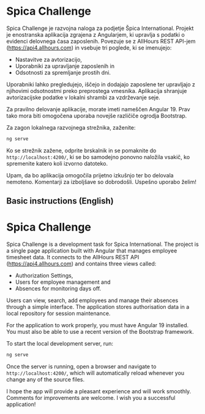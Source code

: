 # Spica Challenge

Spica Challenge je razvojna naloga za podjetje Špica International. Projekt je enostranska aplikacija zgrajena z Angularjem, ki upravlja s podatki o evidenci delovnega časa zaposlenih. Povezuje se z AllHours REST API-jem (https://api4.allhours.com) in vsebuje tri poglede, ki se imenujejo:
- Nastavitve za avtorizacijo,
- Uporabniki za upravljanje zaposlenih in
- Odsotnosti za spremljanje prostih dni.

Uporabniki lahko pregledujejo, iščejo in dodajajo zaposlene ter upravljajo z njihovimi odsotnostmi preko preprostega vmesnika. Aplikacija shranjuje avtorizacijske podatke v lokalni shrambi za vzdrževanje seje.

Za pravilno delovanje aplikacije, morate imeti nameščen Angular 19. Prav tako mora biti omogočena uporaba novejše različiče ogrodja Bootstrap.

Za zagon lokalnega razvojnega strežnika, zaženite:

```bash
ng serve
```

Ko se strežnik zažene, odprite brskalnik in se pomaknite do `http://localhost:4200/`, ki se bo samodejno ponovno naložila vsakič, ko spremenite katero koli izvorno datoteko.

Upam, da bo aplikacija omogočila prijetno izkušnjo ter bo delovala nemoteno. Komentarji za izboljšave so dobrodošli. Uspešno uporabo želim!

## Basic instructions (English)
# Spica Challenge

Spica Challenge is a development task for Spica International. The project is a single page application built with Angular that manages employee timesheet data. It connects to the AllHours REST API (https://api4.allhours.com) and contains three views called:
- Authorization Settings,
- Users for employee management and
- Absences for monitoring days off.

Users can view, search, add employees and manage their absences through a simple interface. The application stores authorisation data in a local repository for session maintenance.

For the application to work properly, you must have Angular 19 installed. You must also be able to use a recent version of the Bootstrap framework.

To start the local development server, run:

```bash
ng serve
```

Once the server is running, open a browser and navigate to `http://localhost:4200/`, which will automatically reload whenever you change any of the source files.

I hope the app will provide a pleasant experience and will work smoothly. Comments for improvements are welcome. I wish you a successful application!